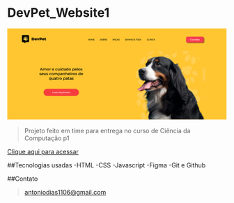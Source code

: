 # DevPet_Website1

![preview](https://github.com/Tonybrh/DevPet_Website1/blob/main/imagens/capaDoProjeto.png?raw=true)

>Projeto feito em time para entrega no curso de Ciência da Computação p1

[Clique aqui para acessar](https://tonybrh.github.io/DevPet_Website1/index.html)

##Tecnologias usadas
-HTML
-CSS
-Javascript
-Figma
-Git e Github

##Contato

>antoniodias1106@gmail.com

